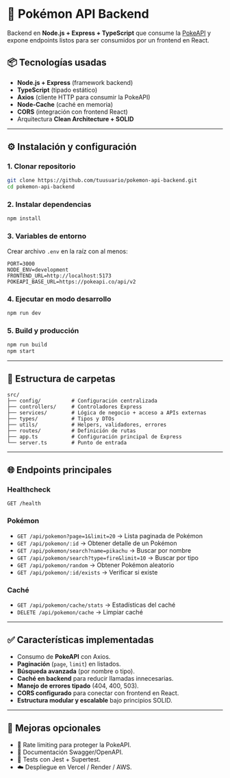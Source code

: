 # 🚀 Pokémon API Backend

Backend en **Node.js + Express + TypeScript** que consume la [PokeAPI](https://pokeapi.co) y expone endpoints listos para ser consumidos por un frontend en React.

## 📦 Tecnologías usadas

* **Node.js + Express** (framework backend)
* **TypeScript** (tipado estático)
* **Axios** (cliente HTTP para consumir la PokeAPI)
* **Node-Cache** (caché en memoria)
* **CORS** (integración con frontend React)
* Arquitectura **Clean Architecture + SOLID**

---

## ⚙️ Instalación y configuración

### 1. Clonar repositorio

```bash
git clone https://github.com/tuusuario/pokemon-api-backend.git
cd pokemon-api-backend
```

### 2. Instalar dependencias

```bash
npm install
```

### 3. Variables de entorno

Crear archivo `.env` en la raíz con al menos:

```env
PORT=3000
NODE_ENV=development
FRONTEND_URL=http://localhost:5173
POKEAPI_BASE_URL=https://pokeapi.co/api/v2
```

### 4. Ejecutar en modo desarrollo

```bash
npm run dev
```

### 5. Build y producción

```bash
npm run build
npm start
```

---

## 📂 Estructura de carpetas

```
src/
├── config/          # Configuración centralizada
├── controllers/     # Controladores Express
├── services/        # Lógica de negocio + acceso a APIs externas
├── types/           # Tipos y DTOs
├── utils/           # Helpers, validadores, errores
├── routes/          # Definición de rutas
├── app.ts           # Configuración principal de Express
└── server.ts        # Punto de entrada
```

---

## 🌐 Endpoints principales

### Healthcheck

`GET /health`

### Pokémon

* `GET /api/pokemon?page=1&limit=20` → Lista paginada de Pokémon
* `GET /api/pokemon/:id` → Obtener detalle de un Pokémon
* `GET /api/pokemon/search?name=pikachu` → Buscar por nombre
* `GET /api/pokemon/search?type=fire&limit=10` → Buscar por tipo
* `GET /api/pokemon/random` → Obtener Pokémon aleatorio
* `GET /api/pokemon/:id/exists` → Verificar si existe

### Caché

* `GET /api/pokemon/cache/stats` → Estadísticas del caché
* `DELETE /api/pokemon/cache` → Limpiar caché

---

## ✅ Características implementadas

* Consumo de **PokeAPI** con Axios.
* **Paginación** (`page`, `limit`) en listados.
* **Búsqueda avanzada** (por nombre o tipo).
* **Caché en backend** para reducir llamadas innecesarias.
* **Manejo de errores tipado** (404, 400, 503).
* **CORS configurado** para conectar con frontend en React.
* **Estructura modular y escalable** bajo principios SOLID.

---

## 🔧 Mejoras opcionales

* 🚦 Rate limiting para proteger la PokeAPI.
* 📝 Documentación Swagger/OpenAPI.
* 🧪 Tests con Jest + Supertest.
* ☁️ Despliegue en Vercel / Render / AWS.
